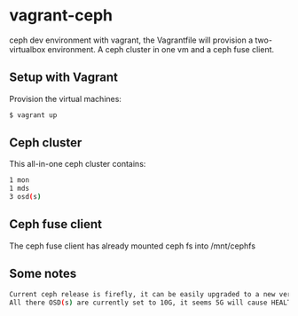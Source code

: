vagrant-ceph
============

ceph dev environment with vagrant, the Vagrantfile will provision a two-virtualbox environment. A ceph cluster in one vm and a ceph fuse client.

## Setup with Vagrant
Provision the virtual machines:
```bash
$ vagrant up
```

## Ceph cluster
This all-in-one ceph cluster contains:
```bash
1 mon
1 mds
3 osd(s)
```

## Ceph fuse client
The ceph fuse client has already mounted ceph fs into /mnt/cephfs

## Some notes
```bash
Current ceph release is firefly, it can be easily upgraded to a new version by replacing the release name in ceph.sh
All there OSD(s) are currently set to 10G, it seems 5G will cause HEALTH_WARNING.

```
